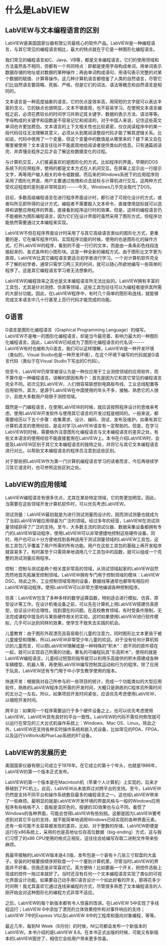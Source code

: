 # 什么是LabVIEW

## LabVIEW与文本编程语言的区别

LabVIEW是美国国家仪器有限公司最核心的软件产品。LabVIEW是一种编程语言，与其它常见的编程语言相比，最大的特点就在于它是一种图形化编程语言。

我们常见的编程语言如C、Java、VB等，都是文本编程语言。它们的使用领域和方法虽然各不相同，但都有一个共同特点：即都是使用字母构成单词，用单词表示数据存储的地址或对数据的某种操作；再由单词构成语句，用语句表示完整的对某个数据的赋值、计算等操作。这几种计算机语言都借鉴了人类的自然语言，尽管它们比自然语言要简略、死板、严格，但是它们的词法、语法等概念和自然语言是相同的。

文本语言是一种高度抽象的语言。它的优点是效率高，用简短的文字就可以表达丰富的含义。它的缺点也很明显，文本不够直观，也不容易学习。在使用文本语言编程之前，必须花费较长的时间学习并熟记其关键字、数据的表示方法、语法等等。字母构成的关键字和函数是不容易记忆和阅读的，对于中国人来说，记住这些英文单词也许更加费劲。文本语言的上下文相关性也比较紧密，仅仅阅读程序中的某一段代码往往无法理解其意义，必须从头到尾阅读整段代码才能了解其逻辑关系。比如说，代码中使用了一个变量，但这个变量中的数值是从哪里来的？接下来又会在哪里被使用？文本语言往往并不能直观地给阅读者提供类似的信息。只有通篇阅读完、并弄懂全程序之后才会了解这些数据变化的过程。

与计算机交互，人们普遍喜欢的是图形化的方式。比如程序的界面，早期的DOS系统下的应用程序，使用的都是文本方式在人机间交互。在屏幕上显示出一行提示文字，再等用户输入相关的命令或数据。而后来的Windows系统下的应用程序则采用了图形化界面，用户主要通过拖拽和点击鼠标与计算机进行交互。这两种方式受欢迎程度的差别是非常明显的------今天，Windows几乎完全取代了DOS。

目前，多数高级编程语言在进行程序界面设计时，都引进了可视化设计的方式，或者叫所见即所得的设计方式。编程者不需要敲入文本命令，直接使用鼠标就可以选择和调整应用程序的界面，直接看到程序运行时的效果。但是，这样的编程语言仍不能被称为图形编程语言，因为它们在设计界面时虽然采用了图形方式，但程序功能依然需要通过文本编程来实现。

LabVIEW不但在程序界面设计时采用了与其它高级语言类似的图形化方式，更重要的是，它在编写程序代码、实现程序功能的时候，使用的也是图形化的操作方式。打开LabVIEW的程序，看到的不是一行行的文本，而是由一条条彩色线段连接起来的、各式各样的小图形块。这是一种全新的编程方式。由于图形比文字更为直观，LabVIEW比其它编程语言更适合初学者进行学习。一个对计算机软件完全不了解的初学者，通常只需学习两三天的时间，就可以随心所欲地编写一些简单的程序了。这是其它编程语言学习者无法想象的。

LabVIEW的编程效率之高也是文本编程语言所无法比拟的。LabVIEW拥有丰富的工具包，尤其是针对测控、仿真等领域，这些工具包往往可以为编程者提供其所需的大部分功能。因此，在LabVIEW程序中，有时几个简单的图形和连线，就能够完成文本语言中几十行甚至上百行代码才能完成的功能。

## G语言

G语言是图形化编程语言（Graphical Programming
Language）的缩写。LabVIEW不是唯一的图形化编程语言，却是当今最完善、影响力最大的一种图形化编程语言。因此，LabVIEW已经成为了图形化编程语言的代名词------LabVIEW有时也被称为G语言。我们可以这样理解，LabVIEW是一种开发环境（类似的，Visual
Studio也是一种开发环境），在这个环境下编写的代码就是G语言代码（类似于在Visual
Studio下写出的C代码）。

但至今，LabVIEW仍常常被误认为是一种仅应用于工业测控领域的应用软件，而不算作是一种编程语言。误解的原因有两个：首先是因为它和其它常见的编程语言完全不同。初次见到LabVIEW，人们很容易联想到电路板布线、工业总线配置等应用软件。其次，是源于LabVIEW在中国使用的年头不多，接触、熟悉它的人很少，且绝大多数用户局限于测控领域。

既然是一门编程语言，在使用LabVIEW的时候，就应该按照程序设计的思维来考虑。使用LabVIEW开发软件与使用其它语言的开发过程是相同的。一般来说，都需要经历以下五个步骤：收集需求、设计、编码、测试、发布及维护。如果有其它计算机语言的使用经验，是会对学习LabVIEW语言有一定帮助的。但是，在学习LabVIEW的时候，需要格外注意图形化编程语言与文本编程语言的差异之处，有些文本语言的使用经验不能直接套用在LabVIEW上。本书在介绍LabVIEW时，会提及LabVIEW区别于其它文本编程语言的独特之处，并将它与其它文本编程语言进行对比，以帮助文本编程语言的程序员注意到这些区别。

对于那些把LabVIEW作为第一门计算机编程语言学习的读者而言，今后再继续学习其它语言时，也可参照这些区别之处。

## LabVIEW的应用领域

LabVIEW编程语言有很多优点，尤其在某些特定领域，它的势更加明显。因此，当需要在这些领域开发计算机软件时，可以优先考虑LabVIEW。

测试测量：LabVIEW最初就是为进行测试测量而设计的，因而测试测量也就成为了当前LabVIEW被应用得最为广泛的领域。经过多年的经营，LabVIEW在测试测量领域获得了广泛的支持。至今，大多数主流的测试仪器、数据采集设备都拥有专门的LabVIEW驱动程序，使用LabVIEW可以非常便捷地控制这些硬件设备。同时，用户也可以十分方便地找到各种适用于测试测量领域的LabVIEW工具包，这些工具包几乎覆盖了用户所需的所有功能。用户在这些工具包的基础上再开发程序就容易多了。有时甚至于只需简单地调用几个工具包中的函数，就可以组成一个完整的测试测量应用程序。

控制：控制与测试是两个相关度非常高的领域，从测试领域起家的LabVIEW自然而然地首先拓展至控制领域。LabVIEW拥有专门用于控制领域的模块：LabVIEW
DSC。除此之外，工业控制领域常用的设备，数据线等通常也都带有相应的LabVIEW驱动程序。使用LabVIEW可以非常方便地编调各种控制程序。

仿真：LabVIEW包含了多种多样的数学运算函数，特别适合进行模拟、仿真、原型设计等工作。在设计机电设备之前，可以先在计算机上用LabVIEW搭建仿真原型，验证设计的合理性，找到潜在的问题。在高校教育领域，有时受条件限制，无法完成课程中提及的与某些硬件相关的实验。这时如果使用LabVIEW进行软件模拟，几乎可以达到同样的效果，使学生不致失去实践的机会。

儿童教育：由于图形外观漂亮且容易吸引儿童的注意力，同时图形比文本更易于被儿童接受和理解，所以LabVIEW非常受少年儿童的欢迎。对于没有任何计算机知识的儿童而言，可以把LabVIEW理解成是一种特殊的"积木"：把不同的原件搭在一起，就可以实现自己所需的功能。著名的可编程玩具"乐高积木"，使用的就是LabVIEW编程语言。儿童经过短暂的指导就可以利用乐高提供的积木搭建成各种车辆模型、机器人等，再使用LabVIEW编写控制其运动和行为的程序。除了应用于玩具，LabVIEW还有专门用于中小学生教学使用的版本。

快速开发：根据我对自己所参与的一些项目的统计，完成一个功能类似的大型应用软件，熟练的LabVIEW程序员所需的开发时间，大概只是熟练的C程序员所需时间的五分之一左右。所以，如果项目开发时间紧张，应该优先考虑使用LabVIEW，以缩短开发时间。

跨平台：如果同一个程序需要运行于多个硬件设备之上，也可以优先考虑使用LabVIEW。LabVIEW具有良好的平台一致性。LabVIEW的代码不需任何修改就可以运行在常见的三大台式机操作系统上：Windows、Mac
OS、Linux。除此之外，LabVIEW还支持各种实时操作系统和嵌入式设备，比如常见的PDA、FPGA，以及运行VxWorks和PharLap系统的RT设备。

## LabVIEW的发展历史

美国国家仪器有限公司成立于1976年。在它成立的第十个年头，也就是1986年，LabVIEW的第一个版本正式发布。

LabVIEW的第一个版本是在Macintosh机（苹果个人计算机）上实现的，后来才移植到了PC机上。此后，LabVIEW从未放弃过对跨平台的支持。至今，LabVIEW仍然是支持不同平台和操作系统数目最多的编程语言之一。这也给LabVIEW带来了一些麻烦。最明显的就是LabVIEW开发环境的界面风格与一般的Windows应用程序有些格格不入：面板是深灰色的，按键的3D效果也与众不同。看惯了Windows的各种界面，可能会觉得LabVIEW有些别扭。这都是因为LabVIEW要考虑到对其它平台的支持，就不能简单地调用Windows已经实现的各种界面元素。还有一些可能不太容易被发现的差异。比如，对于整数的存储，LabVIEW即便是运行在x86系统上，采用的也是高地址位存高位数据（big-ending）方式，这与我们习惯了的x86
CPU使用的格式正相反。这往往会给编写存取二进制文件带来些麻烦。

我最早接触的LabVIEW版本是4.0版，发布包是一个装有十几张三寸软盘的大盒子。安装的时候要按顺序把软盘一个一个塞到计算机里。尽管当时LabVIEW的界面并不好看，但我还是非常喜欢它。真方便呐！比如要画一个开关，把控件选板上现成的控件一拖过来就好了。当时还没有任何一个文本编程语言实现了类似的可视化界面设计功能。如果要自己动手用C语言设计一个如此好看的开关，那得花多少时间啊！我尤其喜欢它通过连线来编程的方式，尽管很多熟悉了文本编程语言的人刚开始会对这种图形化的编程方式非常不适应。

之后，LabVIEW的每个新版本都有令人惊喜的改进。在LabVIEW
5中实现了多线程运行；LabVIEW
6中添加了漂亮的立体效果控件和对事件响应的支持；LabVIEW 7中的Express
VI以及LabVIEW 8中的工程库和面向对象编程，等等。

最近几年，每到NI
Week（8月份）的时候，NI公司都会发布一个新版本的LabVIEW。本书介绍的是LabVIEW
8.6。在本书正式出版的时候，可能又有新版本的LabVIEW面世了，相信它会给用户带来更多惊喜。